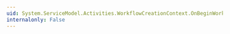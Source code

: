 ```yaml
---
uid: System.ServiceModel.Activities.WorkflowCreationContext.OnBeginWorkflowCompleted(System.Activities.ActivityInstanceState,System.Collections.Generic.IDictionary{System.String,System.Object},System.Exception,System.TimeSpan,System.AsyncCallback,System.Object)
internalonly: False
---
```

